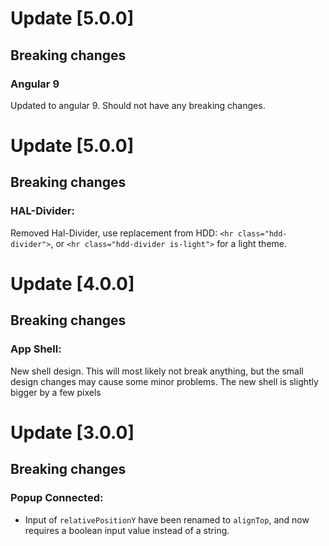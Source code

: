 # Update [5.0.0]

## Breaking changes

### Angular 9
Updated to angular 9. Should not have any breaking changes.

# Update [5.0.0]

## Breaking changes

### HAL-Divider:
Removed Hal-Divider, use replacement from HDD: `<hr class="hdd-divider">`, or `<hr class="hdd-divider is-light">` for a light theme. 

# Update [4.0.0]

## Breaking changes

### App Shell:
New shell design. This will most likely not break anything, but the small design changes may cause some minor problems. The new shell is slightly bigger by a few pixels

# Update [3.0.0]

## Breaking changes

### Popup Connected:
* Input of `relativePositionY` have been renamed to `alignTop`, and now requires a boolean input value instead of a string. 

